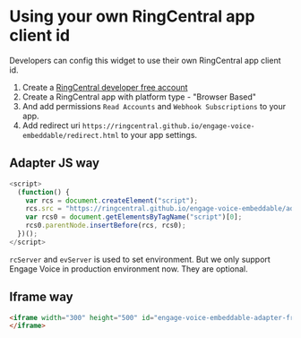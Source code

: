 # Using your own RingCentral app client id

Developers can config this widget to use their own RingCentral app client id.

1. Create a [RingCentral developer free account](https://developer.ringcentral.com)
2. Create a RingCentral app with platform type - "Browser Based"
3. And add permissions `Read Accounts` and `Webhook Subscriptions` to your app.
4. Add redirect uri `https://ringcentral.github.io/engage-voice-embeddable/redirect.html` to your app settings.

## Adapter JS way

```js
<script>
  (function() {
    var rcs = document.createElement("script");
    rcs.src = "https://ringcentral.github.io/engage-voice-embeddable/adapter.js?clientId=ringcentral_client_id&rcServer=https://platform.ringcentral.com&evServer=https://engage.ringcentral.com";
    var rcs0 = document.getElementsByTagName("script")[0];
    rcs0.parentNode.insertBefore(rcs, rcs0);
  })();
</script>
```

`rcServer` and `evServer` is used to set environment. But we only support Engage Voice in production environment now. They are optional.

## Iframe way

```html
<iframe width="300" height="500" id="engage-voice-embeddable-adapter-frame" allow="microphone" src="https://ringcentral.github.io/engage-voice-embeddable/app.html?clientId=ringcentral_client_id&rcServer=https://platform.ringcentral.com&evServer=https://engage.ringcentral.com">
</iframe>
```
